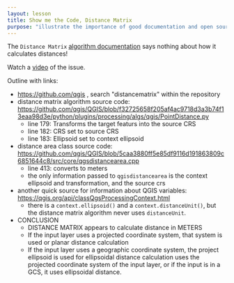 ```yaml
---
layout: lesson
title: Show me the Code, Distance Matrix
purpose: "illustrate the importance of good documentation and open source code"
---
```


The `Distance Matrix` [algorithm documentation](https://docs.qgis.org/3.16/en/docs/user_manual/processing_algs/qgis/vectoranalysis.html#distance-matrix) says nothing about how it calculates distances!

Watch a [video](https://midd.hosted.panopto.com/Panopto/Pages/Viewer.aspx?id=855206e6-2da2-4879-b86a-acdf016865e4) of the issue.

Outline with links:
* https://github.com/qgis , search "distancematrix" within the repository
* distance matrix algorithm source code:
https://github.com/qgis/QGIS/blob/f32725658f205af4ac9718d3a3b74f13eaa98d3e/python/plugins/processing/algs/qgis/PointDistance.py
  * line 179: Transforms the target featurs into the source CRS
  * line 182: CRS set to source CRS
  * line 183: Ellipsoid set to context ellipsoid
* distance area class source code: https://github.com/qgis/QGIS/blob/5caa3880ff5e85df9116d191863809c6851644c8/src/core/qgsdistancearea.cpp
  * line 413: converts to meters
  * the only information passed to `qgisdistancearea` is the context ellipsoid and transformation, and the source crs
* another quick source for information about QGIS variables: https://qgis.org/api/classQgsProcessingContext.html
  * there is a `context.ellipsoid()` and a `context.distanceUnit()`, but the distance matrix algorithm never uses `distanceUnit`.
* CONCLUSION
  * DISTANCE MATRIX appears to calculate distance in METERS
  * If the input layer uses a projected coordinate system, that system is used or planar distance calculation
  * If the input layer uses a geographic coordinate system, the project ellipsoid is used for ellipsoidal distance calculation
  uses the projected coordinate system of the input layer, or if the input is in a GCS, it uses ellipsoidal distance. 


